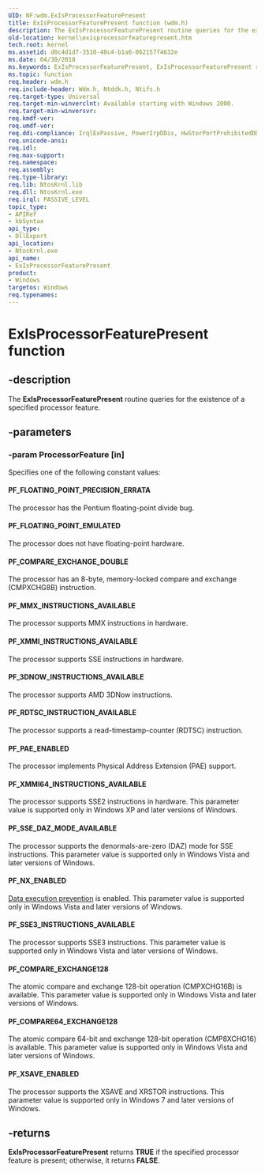 ```yaml
---
UID: NF:wdm.ExIsProcessorFeaturePresent
title: ExIsProcessorFeaturePresent function (wdm.h)
description: The ExIsProcessorFeaturePresent routine queries for the existence of a specified processor feature.
old-location: kernel\exisprocessorfeaturepresent.htm
tech.root: kernel
ms.assetid: d8c4d1d7-3510-48c4-b1a6-062157f4632e
ms.date: 04/30/2018
ms.keywords: ExIsProcessorFeaturePresent, ExIsProcessorFeaturePresent routine [Kernel-Mode Driver Architecture], k102_4dccea04-24a3-4465-97bc-67bb58cee3b1.xml, kernel.exisprocessorfeaturepresent, wdm/ExIsProcessorFeaturePresent
ms.topic: function
req.header: wdm.h
req.include-header: Wdm.h, Ntddk.h, Ntifs.h
req.target-type: Universal
req.target-min-winverclnt: Available starting with Windows 2000.
req.target-min-winversvr: 
req.kmdf-ver: 
req.umdf-ver: 
req.ddi-compliance: IrqlExPassive, PowerIrpDDis, HwStorPortProhibitedDDIs
req.unicode-ansi: 
req.idl: 
req.max-support: 
req.namespace: 
req.assembly: 
req.type-library: 
req.lib: NtosKrnl.lib
req.dll: NtosKrnl.exe
req.irql: PASSIVE_LEVEL
topic_type:
- APIRef
- kbSyntax
api_type:
- DllExport
api_location:
- NtosKrnl.exe
api_name:
- ExIsProcessorFeaturePresent
product:
- Windows
targetos: Windows
req.typenames: 
---
```


# ExIsProcessorFeaturePresent function


## -description


The <b>ExIsProcessorFeaturePresent</b> routine queries for the existence of a specified processor feature.


## -parameters




### -param ProcessorFeature [in]

Specifies one of the following constant values:





#### PF_FLOATING_POINT_PRECISION_ERRATA

The processor has the Pentium floating-point divide bug.



#### PF_FLOATING_POINT_EMULATED

The processor does not have floating-point hardware.



#### PF_COMPARE_EXCHANGE_DOUBLE

The processor has an 8-byte, memory-locked compare and exchange (CMPXCHG8B) instruction.



#### PF_MMX_INSTRUCTIONS_AVAILABLE

The processor supports MMX instructions in hardware.



#### PF_XMMI_INSTRUCTIONS_AVAILABLE

The processor supports SSE instructions in hardware.



#### PF_3DNOW_INSTRUCTIONS_AVAILABLE

The processor supports AMD 3DNow instructions.



#### PF_RDTSC_INSTRUCTION_AVAILABLE

The processor supports a read-timestamp-counter (RDTSC) instruction.



#### PF_PAE_ENABLED

The processor implements Physical Address Extension (PAE) support.



#### PF_XMMI64_INSTRUCTIONS_AVAILABLE

The processor supports SSE2 instructions in hardware. This parameter value is supported only in Windows XP and later versions of Windows.



#### PF_SSE_DAZ_MODE_AVAILABLE

The processor supports the denormals-are-zero (DAZ) mode for SSE instructions. This parameter value is supported only in Windows Vista and later versions of Windows.



#### PF_NX_ENABLED

<a href="https://go.microsoft.com/fwlink/p/?linkid=165498">Data execution prevention</a> is enabled. This parameter value is supported only in Windows Vista and later versions of Windows.



#### PF_SSE3_INSTRUCTIONS_AVAILABLE

The processor supports SSE3 instructions. This parameter value is supported only in Windows Vista and later versions of Windows.



#### PF_COMPARE_EXCHANGE128

The atomic compare and exchange 128-bit operation (CMPXCHG16B) is available. This parameter value is supported only in Windows Vista and later versions of Windows.



#### PF_COMPARE64_EXCHANGE128

The atomic compare 64-bit and exchange 128-bit operation (CMP8XCHG16) is available. This parameter value is supported only in Windows Vista and later versions of Windows.



#### PF_XSAVE_ENABLED

The processor supports the XSAVE and XRSTOR instructions. This parameter value is supported only in Windows 7 and later versions of Windows.


## -returns



<b>ExIsProcessorFeaturePresent</b> returns <b>TRUE</b> if the specified processor feature is present; otherwise, it returns <b>FALSE</b>.



